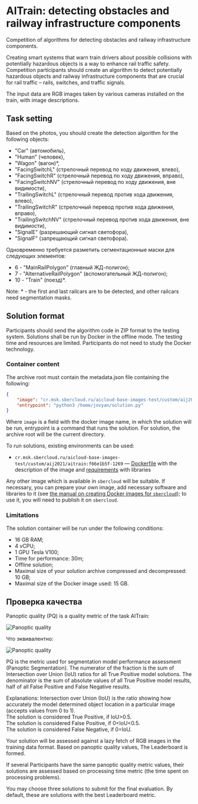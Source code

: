 AITrain: detecting obstacles and railway infrastructure components
=================================

Competition of algorithms for detecting obstacles and railway infrastructure components.  

Creating smart systems that warn train drivers about possible collisions with potentially hazardous objects is a way to enhance rail traffic safety. Competition participants should create an algorithm to detect potentially hazardous objects and railway infrastructure components that are crucial for rail traffic – rails, switches, and traffic signals.

The input data are RGB images taken by various cameras installed on the train, with image descriptions.


## Task setting

Based on the photos, you should create the detection algorithm for the following objects:
- "Car" (автомобиль),
- "Human" (человек),
- "Wagon" (вагон)*,
- "FacingSwitchL" (стрелочный перевод по ходу движения, влево),
- "FacingSwitchR" (стрелочный перевод по ходу движения, вправо),
- "FacingSwitchNV" (стрелочный перевод по ходу движения, вне видимости),
- "TrailingSwitchL" (стрелочный перевод против хода движения, влево),
- "TrailingSwitchR" (стрелочный перевод против хода движения, вправо),
- "TrailingSwitchNV" (стрелочный перевод против хода движения, вне видимости),
- "SignalE" (разрешающий сигнал светофора),
- "SignalF" (запрещающий сигнал светофора).

Одновременно требуется разметить сегментационные маски для следующих элементов:
 - 6 - "MainRailPolygon" (главный ЖД-полигон);
 - 7 - "AlternativeRailPolygon" (вспомогательный ЖД-полигон);
 - 10 - "Train" (поезд)*.

Note: * - the first and last railcars are to be detected, and other railcars need segmentation masks.


## Solution format

Participants should send the algorithm code in ZIP format to the testing system. Solutions shall be run by Docker in the offline mode. The testing time and resources are limited. Participants do not need to study the Docker technology.

### Container content

The archive root must contain the metadata.json file containing the following:
```json
{
    "image": "cr.msk.sbercloud.ru/aicloud-base-images-test/custom/aij2021/aitrain:f66e1b5f-1269",
    "entrypoint": "python3 /home/jovyan/solution.py"
}
```

Where `image` is a field with the docker image name, in which the solution will be run, entrypoint is a command that runs the solution. For solution, the archive root will be the current directory. 

To run solutions, existing environments can be used:

- `cr.msk.sbercloud.ru/aicloud-base-images-test/custom/aij2021/aitrain:f66e1b5f-1269` — [Dockerfile](https://github.com/sberbank-ai/railway_infrastructure_detection_aij2021/blob/main/Dockerfile) with the description of the image and [requirements](https://github.com/sberbank-ai/railway_infrastructure_detection_aij2021/blob/main/requirements.txt) with libraries

Any other image which is available in `sbercloud` will be suitable. If necessary, you can prepare your own image, add necessary software and libraries to it (see [the manual on creating Docker images for `sbercloud`](https://github.com/sberbank-ai/railway_infrastructure_detection_aij2021/blob/main/sbercloud_instruction.md)); to use it, you will need to publish it on `sbercloud`.

### Limitations

The solution container will be run under the following conditions:

- 16 GB RAM;
- 4 vCPU;
- 1 GPU Tesla V100;
- Time for performance: 30m;
- Offline solution;
- Maximal size of your solution archive compressed and decompressed: 10 GB;
- Maximal size of the Docker image used: 15 GB.

## Проверка качества

Panoptic quality (PQ) is a quality metric of the task AITrain:

![Panoptic quality](https://github.com/sberbank-ai/railway_infrastructure_detection_aij2021/blob/main/images/pq_1.png)  

Что эквивалентно:  

![Panoptic quality](https://github.com/sberbank-ai/railway_infrastructure_detection_aij2021/blob/main/images/pq_2.png)  

PQ is the metric used for segmentation model performance assessment (Panoptic Segmentation). The numerator of the fraction is the sum of  Intersection over Union (IoU) ratios for all True Positive model solutions. The denominator is the sum of absolute values of all True Positive model results, half of all False Positive and False Negative results.

Explanations: Intersection over Union (IoU) is the ratio showing how accurately the model determined object location in a particular image (accepts values from 0 to 1).  
The solution is considered True Positive, if IoU>0.5.  
The solution is considered False Positive, if 0<IoU<0.5.  
The solution is considered False Negative, if 0=IoU.  

Your solution will be assessed against a lazy fetch of RGB images in the training data format. Based on panoptic quality values, The Leaderboard is formed.  

If several Participants have the same panoptic quality metric values, their solutions are assessed based on processing time metric (the time spent on processing problems).  

You may choose three solutions to submit for the final evaluation. By default, these are solutions with the best Leaderboard metric.
